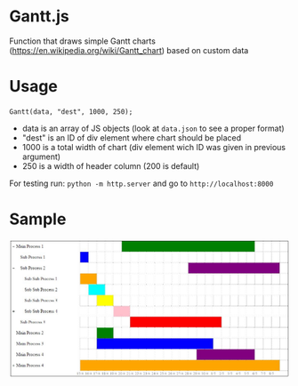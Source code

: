 # Gantt.js
Function that draws simple Gantt charts (https://en.wikipedia.org/wiki/Gantt_chart) based on custom data

# Usage
`Gantt(data, "dest", 1000, 250);` 

 - data is an array of JS objects (look at `data.json` to see a proper format)
 - "dest" is an ID of div element where chart should be placed
 - 1000 is a total width of chart (div element wich ID was given in previous argument)
 - 250 is a width of header column (200 is default)

For testing run: `python -m http.server` and go to `http://localhost:8000`

# Sample
![Image of Yaktocat](https://github.com/bodik10/Gantt/blob/master/sample.JPG)
